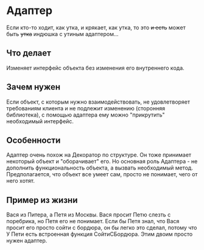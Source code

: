 # Адаптер

Если кто-то ходит, как утка, и крякает, как утка, то это ~~и есть~~ может быть ~~утка~~ индюшка с утиным адаптером...

## Что делает

Изменяет интерфейс объекта без изменения его внутреннего кода.

## Зачем нужен

Если объект, с которым нужно взаимодействовать, не удовлетворяет требованиям клиента и не подлежит изменению (сторонняя библиотека), с помощью адаптера ему можно "прикрутить" необходимый интерфейс.

## Особенности

Адаптер очень похож на Декоратор по структуре. Он тоже принимает некоторый объект и "оборачивает" его. Но основная роль Адаптера - не дополнить функциональность объекта, а вызвать необходимый метод. Предполагается, что объект все умеет сам, просто не понимает, чего от него хотят.

## Пример из жизни

Вася из Питера, а Петя из Москвы. Вася просит Петю слезть с поребрика, но Петя его не понимает. Если бы Петя знал, что Вася просит его просто сойти с бордюра, он бы легко это сделал, потому что У Пети есть встроенная функция СойтиСБордюра. Этим двоим просто нужен адаптер.


